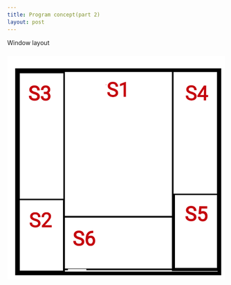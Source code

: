 ```yaml
---
title: Program concept(part 2)
layout: post
---
```

Window layout 
###
![Windows section](Images/202105/202105_001.png)
